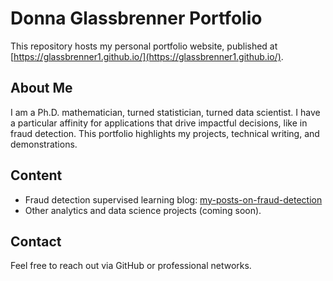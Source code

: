 # Donna Glassbrenner Portfolio

This repository hosts my personal portfolio website, published at  
[https://glassbrenner1.github.io/](https://glassbrenner1.github.io/).

## About Me

I am a Ph.D. mathematician, turned statistician, turned data scientist. I have a particular affinity for applications that drive impactful decisions, like in fraud detection. This portfolio highlights my projects, technical writing, and demonstrations.

## Content

- Fraud detection supervised learning blog: [my-posts-on-fraud-detection](https://dglassbrenner1.github.io/my-posts-on-fraud-detection/)
- Other analytics and data science projects (coming soon).

## Contact

Feel free to reach out via GitHub or professional networks.  
